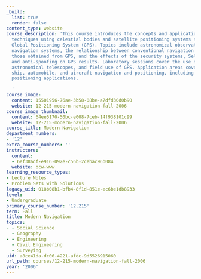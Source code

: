 ```yaml
---
_build:
  list: true
  render: false
content_type: website
course_description: 'This course introduces the concepts and applications of navigation
  techniques using celestial bodies and satellite positioning systems such as the
  Global Positioning System (GPS). Topics include astronomical observations, radio
  navigation systems, the relationship between conventional navigation results and
  those obtained from GPS, and the effects of the security systems, Selective Availability,
  and anti-spoofing on GPS results. Laboratory sessions cover the use of sextants,
  astronomical telescopes, and field use of GPS. Application areas covered include
  ship, automobile, and aircraft navigation and positioning, including very precise
  positioning applications.

  '
course_image:
  content: 15501956-76ae-3b58-08be-a7dfd30d0b90
  website: 12-215-modern-navigation-fall-2006
course_image_thumbnail:
  content: 64ee5170-50bc-e008-7ceb-14f938101c99
  website: 12-215-modern-navigation-fall-2006
course_title: Modern Navigation
department_numbers:
- '12'
extra_course_numbers: ''
instructors:
  content:
  - 6ef38acf-e916-092e-c56b-2cebac96b084
  website: ocw-www
learning_resource_types:
- Lecture Notes
- Problem Sets with Solutions
legacy_uid: 018b08b1-bfb4-8f1d-851e-ec6be1db8933
level:
- Undergraduate
primary_course_number: '12.215'
term: Fall
title: Modern Navigation
topics:
- - Social Science
  - Geography
- - Engineering
  - Civil Engineering
  - Surveying
uid: a8ce41da-dc06-4221-afdc-9d5526915060
url_path: courses/12-215-modern-navigation-fall-2006
year: '2006'
---
```

